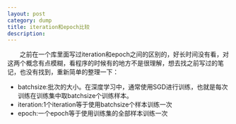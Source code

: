 ```yaml
---
layout: post
category: dump
title: iteration和epoch比较
description: 
---
```


　　之前在一个库里面写过iteration和epoch之间的区别的，好长时间没有看，对这两个概念有点模糊，看程序的时候有的地方不是很理解，想去找之前写过的笔记，也没有找到，重新简单的整理一下：<br>
- batchsize:批次的大小。在深度学习中，通常使用SGD进行训练，也就是每次训练在训练集中取batchsize个训练样本。
- iteration:1个iteration等于使用batchsize个样本训练一次
- epoch:一个epoch等于使用训练集的全部样本训练一次